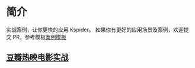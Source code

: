 # 简介

实战案例，让你更快的应用 Kspider。
如果你有更好的应用场景及案例，欢迎提交 PR，参考模板[案例模板](template.md)

## [豆瓣热映电影实战](DoubanMovie.md)
